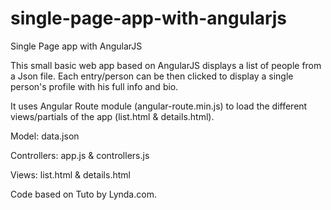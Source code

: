 single-page-app-with-angularjs
==============================

Single Page app with AngularJS

This small basic web app based on AngularJS displays a list of people from a Json file. 
Each entry/person can be then clicked to display a single person's profile with his full info and bio.

It uses Angular Route module (angular-route.min.js) to load the different views/partials of the app (list.html & details.html).

Model: data.json

Controllers: app.js & controllers.js

Views: list.html & details.html

Code based on Tuto by Lynda.com.
